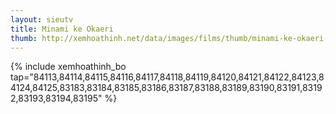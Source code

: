 ```yaml
---
layout: sieutv
title: Minami ke Okaeri
thumb: http://xemhoathinh.net/data/images/films/thumb/minami-ke-okaeri-minami-ke-okaeri-2012.jpg
---
```

{% include xemhoathinh_bo tap="84113,84114,84115,84116,84117,84118,84119,84120,84121,84122,84123,84124,84125,83183,83184,83185,83186,83187,83188,83189,83190,83191,83192,83193,83194,83195" %} 
